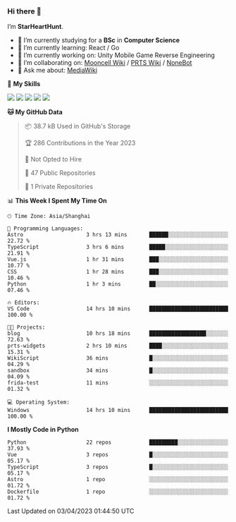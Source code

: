 ### Hi there 👋

I’m **StarHeartHunt**.

- 🏫 I’m currently studying for a **BSc** in **Computer Science**
- 🌱 I’m currently learning: React / Go
- 🔭 I’m currently working on: Unity Mobile Game Reverse Engineering
- 👯 I’m collaborating on: [Mooncell Wiki](https://fgo.wiki/) / [PRTS Wiki](http://prts.wiki/) / [NoneBot](https://github.com/nonebot)
- 💬 Ask me about: [MediaWiki](https://www.mediawiki.org)

🌟 **My Skills**

![](https://img.shields.io/badge/-Python-3e74a2?style=flat-square&logo=Python&logoColor=fff)
![](https://img.shields.io/badge/-Vue-4fc08d?style=flat-square&logo=vue.js&logoColor=fff)
![](https://img.shields.io/badge/-Node.js-339933?style=flat-square&logo=node.js&logoColor=fff)
![](https://img.shields.io/badge/-Linux-000000?style=flat-square&logo=Linux&logoColor=fff)
![](https://img.shields.io/badge/-Dotnet-512bd4?style=flat-square&logo=.net&logoColor=fff)

<!--START_SECTION:waka-->
**🐱 My GitHub Data** 

> 📦 38.7 kB Used in GitHub's Storage 
 > 
> 🏆 286 Contributions in the Year 2023
 > 
> 🚫 Not Opted to Hire
 > 
> 📜 47 Public Repositories 
 > 
> 🔑 1 Private Repositories 
 > 
📊 **This Week I Spent My Time On** 

```text
🕑︎ Time Zone: Asia/Shanghai

💬 Programming Languages: 
Astro                    3 hrs 13 mins       ██████░░░░░░░░░░░░░░░░░░░   22.72 % 
TypeScript               3 hrs 6 mins        █████░░░░░░░░░░░░░░░░░░░░   21.91 % 
Vue.js                   1 hr 31 mins        ███░░░░░░░░░░░░░░░░░░░░░░   10.77 % 
CSS                      1 hr 28 mins        ███░░░░░░░░░░░░░░░░░░░░░░   10.46 % 
Python                   1 hr 3 mins         ██░░░░░░░░░░░░░░░░░░░░░░░   07.46 % 

🔥 Editors: 
VS Code                  14 hrs 10 mins      █████████████████████████   100.00 % 

🐱‍💻 Projects: 
blog                     10 hrs 18 mins      ██████████████████░░░░░░░   72.63 % 
prts-widgets             2 hrs 10 mins       ████░░░░░░░░░░░░░░░░░░░░░   15.31 % 
WikiScript               36 mins             █░░░░░░░░░░░░░░░░░░░░░░░░   04.29 % 
sandbox                  34 mins             █░░░░░░░░░░░░░░░░░░░░░░░░   04.09 % 
frida-test               11 mins             ░░░░░░░░░░░░░░░░░░░░░░░░░   01.32 % 

💻 Operating System: 
Windows                  14 hrs 10 mins      █████████████████████████   100.00 % 
```

**I Mostly Code in Python** 

```text
Python                   22 repos            █████████░░░░░░░░░░░░░░░░   37.93 % 
Vue                      3 repos             █░░░░░░░░░░░░░░░░░░░░░░░░   05.17 % 
TypeScript               3 repos             █░░░░░░░░░░░░░░░░░░░░░░░░   05.17 % 
Astro                    1 repo              ░░░░░░░░░░░░░░░░░░░░░░░░░   01.72 % 
Dockerfile               1 repo              ░░░░░░░░░░░░░░░░░░░░░░░░░   01.72 % 
```




 Last Updated on 03/04/2023 01:44:50 UTC
<!--END_SECTION:waka-->
